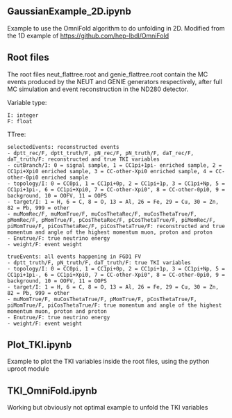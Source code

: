 ## GaussianExample_2D.ipynb
Example to use the OmniFold algorithm to do unfolding in 2D. Modified from the 1D example of https://github.com/hep-lbdl/OmniFold

## Root files
The root files neut_flattree.root and genie_flattree.root contain the MC events produced by the NEUT and GENIE generators respectively, after full MC simulation and event reconstruction in the ND280 detector.

Variable type:

    I: integer
    F: float

TTree:

    selectedEvents: reconstructed events
    - dptt_rec/F, dptt_truth/F, pN_rec/F, pN_truth/F, daT_rec/F, daT_truth/F: reconstructed and true TKI variables
    - cutBranch/I: 0 = signal sample, 1 = CC1pi+1pi- enriched sample, 2 = CC1pi+Xpi0 enriched sample, 3 = CC-other-Xpi0 enriched sample, 4 = CC-other-0pi0 enriched sample
    - topology/I: 0 = CC0pi, 1 = CC1pi+0p, 2 = CC1pi+1p, 3 = CC1pi+Np, 5 = CC1pi+1pi-, 6 = CC1pi+Xpi0, 7 = CC-other-Xpi0", 8 = CC-other-0pi0, 9 = background, 10 = OOFV, 11 = OOPS
    - target/I: 1 = H, 6 = C, 8 = O, 13 = Al, 26 = Fe, 29 = Cu, 30 = Zn, 82 = Pb, 999 = other
    - muMomRec/F, muMomTrue/F, muCosThetaRec/F, muCosThetaTrue/F, pMomRec/F, pMomTrue/F, pCosThetaRec/F, pCosThetaTrue/F, piMomRec/F, piMomTrue/F, piCosThetaRec/F, piCosThetaTrue/F: reconstructed and true momentum and angle of the highest momentum muon, proton and proton
    - Enutrue/F: true neutrino energy
    - weight/F: event weight

    trueEvents: all events happening in FGD1 FV
    - dptt_truth/F, pN_truth/F, daT_truth/F: true TKI variables
    - topology/I: 0 = CC0pi, 1 = CC1pi+0p, 2 = CC1pi+1p, 3 = CC1pi+Np, 5 = CC1pi+1pi-, 6 = CC1pi+Xpi0, 7 = CC-other-Xpi0", 8 = CC-other-0pi0, 9 = background, 10 = OOFV, 11 = OOPS
    - target/I: 1 = H, 6 = C, 8 = O, 13 = Al, 26 = Fe, 29 = Cu, 30 = Zn, 82 = Pb, 999 = other
    - muMomTrue/F, muCosThetaTrue/F, pMomTrue/F, pCosThetaTrue/F, piMomTrue/F, piCosThetaTrue/F: true momentum and angle of the highest momentum muon, proton and proton
    - Enutrue/F: true neutrino energy
    - weight/F: event weight
    
## Plot_TKI.ipynb
Example to plot the TKI variables inside the root files, using the python uproot module

## TKI_OmniFold.ipynb
Working but obviously not optimal example to unfold the TKI variables
